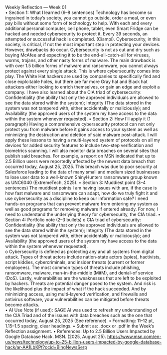 Weekly Reflection — Week  01	
•	Section 1: What I learned (6–8 sentences) Technology has become so ingrained in today’s society, you cannot go outside, order a meal, or even pay bills without some form of technology to help. With each and every additional personal computer, cell phone, tablet, even Smart Fridge can be hacked and needed cybersecurity to protect it. Every 39 seconds, an attempted or successful hack is completed. (Ciampi). Cybersecurity, in this society, is critical, if not the most important step in protecting your devices. However, drawbacks do occur. Cybersecurity is not as cut and dry such as buying McAfee and expecting it to be the end-all-catch-all for viruses, worms, trojans, and other nasty forms of malware. The main drawback is with over 1.5 billion forms of malware and ransomware, you cannot always protect against every single attack. This is where cybersecurity comes into play. The White Hat hackers are used by companies to specifically find and close exploitable holes, but there are far more Gray hat and Black hat attackers either looking to enrich themselves, or gain an edge and exploit a company. I have also learned about the CIA triad of cybersecurity: Confidentiality (the ability that only the approved individuals are allowed to see the data stored within the system); Integrity (The data stored in the system was not tampered with, either accidentally or maliciously); and Availability (the approved users of the system my have access to the data within the system whenever requested). 
•	Section 2: How I’ll apply it (1 paragraph) Having a comprehensive cybersecurity protocol can not only protect you from malware before it gains access to your system as well as minimizing the destruction and deletion of said malware post-attack. I will apply these lessons to having a multi-layered system of protocols on all my devices for added security features to include two-step verification and biometrics scanning. I will also monitor data breaches on several sites that publish said breaches. For example, a report on MSN indicated that up to 2.5 Billion users were reportedly affected by the newest data breach that occurred today, August 25, 2025. This breach was due to poor security at Salesforce leading to the data of many small and medium sized businesses to  lose user data to a well-known ShinyHunters ransomware group known as UNC6040 (ExtremeTech, 2025). 
•	Section 3: Muddiest point (3–4 sentences) The muddiest points I am having issues with are, if the case is how fast malware and ransomware can adapt, how do we truly fight it and use cybersecurity as a discipline to keep our information safe? I need hands-on programs that can prevent malware from entering my system as well as good programs for removing malware if entered already. For now, I need to understand the underlying theory for cybersecurity, the CIA triad. 
•	Section 4: Portfolio note (2–3 bullets)
o	CIA triad of cybersecurity: Confidentiality (the ability that only the approved individuals are allowed to see the data stored within the system); Integrity (The data stored in the system was not tampered with, either accidentally or maliciously); and Availability (the approved users of the system my have access to the data within the system whenever requested).  
o	Cybersecurity is defined as protecting any and all systems from digital attack. Types of threat actors include nation-state actors (spies), hactivists, script kiddies, cybercriminals, and insider threats (current or former employees). The most common types of threats include phishing, ransomware, malware, man-in-the-middle (MitM), and denial-of service  (DoS). Lastly, vulnerabilities are the weaknesses that are left to be exploited by hackers. Threats are potential danger posed to the system. And risk is the likelihood plus the impact of what if the hack succeeded. And by minimizing access, using multi-layered verification, and firewalls and antivirus software, your vulnerabilities can be mitigated before threats become attacks.  
•	AI Use Note (if used): SAGE AI was used to refresh my understanding of the CIA Triad and of the issues with data breaches such as the one that occurred today, August 25, 2025 (See reference). 
•	Formatting: 11–12 pt, 1.15–1.5 spacing, clear headings.
•	Submit as: .docx or .pdf in the Week’s Reflection assignment.
•	References: 
Up to 2.5 Billion Users Impacted by Google Database Hack. MSN. (2025, August 25). https://www.msn.com/en-us/news/technology/up-to-25-billion-users-impacted-by-google-database-hack/ar-AA1LbKPf?ocid=BingNewsSerp 
